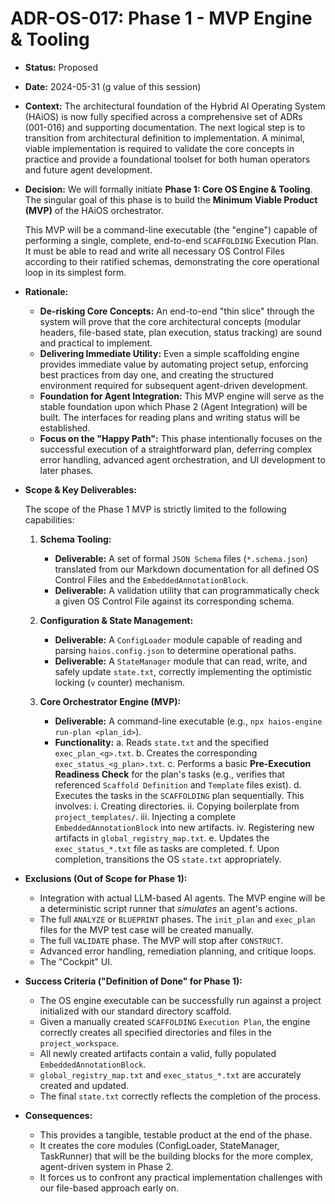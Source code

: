 # ADR-OS-017: Phase 1 - MVP Engine & Tooling

*   **Status:** Proposed
*   **Date:** 2024-05-31 (g value of this session)
*   **Context:**
    The architectural foundation of the Hybrid AI Operating System (HAiOS) is now fully specified across a comprehensive set of ADRs (001-016) and supporting documentation. The next logical step is to transition from architectural definition to implementation. A minimal, viable implementation is required to validate the core concepts in practice and provide a foundational toolset for both human operators and future agent development.

*   **Decision:**
    We will formally initiate **Phase 1: Core OS Engine & Tooling**. The singular goal of this phase is to build the **Minimum Viable Product (MVP)** of the HAiOS orchestrator.

    This MVP will be a command-line executable (the "engine") capable of performing a single, complete, end-to-end `SCAFFOLDING` Execution Plan. It must be able to read and write all necessary OS Control Files according to their ratified schemas, demonstrating the core operational loop in its simplest form.

*   **Rationale:**
    *   **De-risking Core Concepts:** An end-to-end "thin slice" through the system will prove that the core architectural concepts (modular headers, file-based state, plan execution, status tracking) are sound and practical to implement.
    *   **Delivering Immediate Utility:** Even a simple scaffolding engine provides immediate value by automating project setup, enforcing best practices from day one, and creating the structured environment required for subsequent agent-driven development.
    *   **Foundation for Agent Integration:** This MVP engine will serve as the stable foundation upon which Phase 2 (Agent Integration) will be built. The interfaces for reading plans and writing status will be established.
    *   **Focus on the "Happy Path":** This phase intentionally focuses on the successful execution of a straightforward plan, deferring complex error handling, advanced agent orchestration, and UI development to later phases.

*   **Scope & Key Deliverables:**

    The scope of the Phase 1 MVP is strictly limited to the following capabilities:

    1.  **Schema Tooling:**
        *   **Deliverable:** A set of formal `JSON Schema` files (`*.schema.json`) translated from our Markdown documentation for all defined OS Control Files and the `EmbeddedAnnotationBlock`.
        *   **Deliverable:** A validation utility that can programmatically check a given OS Control File against its corresponding schema.

    2.  **Configuration & State Management:**
        *   **Deliverable:** A `ConfigLoader` module capable of reading and parsing `haios.config.json` to determine operational paths.
        *   **Deliverable:** A `StateManager` module that can read, write, and safely update `state.txt`, correctly implementing the optimistic locking (`v` counter) mechanism.

    3.  **Core Orchestrator Engine (MVP):**
        *   **Deliverable:** A command-line executable (e.g., `npx haios-engine run-plan <plan_id>`).
        *   **Functionality:**
            a.  Reads `state.txt` and the specified `exec_plan_<g>.txt`.
            b.  Creates the corresponding `exec_status_<g_plan>.txt`.
            c.  Performs a basic **Pre-Execution Readiness Check** for the plan's tasks (e.g., verifies that referenced `Scaffold Definition` and `Template` files exist).
            d.  Executes the tasks in the `SCAFFOLDING` plan sequentially. This involves:
                i.   Creating directories.
                ii.  Copying boilerplate from `project_templates/`.
                iii. Injecting a complete `EmbeddedAnnotationBlock` into new artifacts.
                iv.  Registering new artifacts in `global_registry_map.txt`.
            e.  Updates the `exec_status_*.txt` file as tasks are completed.
            f.  Upon completion, transitions the OS `state.txt` appropriately.

*   **Exclusions (Out of Scope for Phase 1):**
    *   Integration with actual LLM-based AI agents. The MVP engine will be a deterministic script runner that *simulates* an agent's actions.
    *   The full `ANALYZE` or `BLUEPRINT` phases. The `init_plan` and `exec_plan` files for the MVP test case will be created manually.
    *   The full `VALIDATE` phase. The MVP will stop after `CONSTRUCT`.
    *   Advanced error handling, remediation planning, and critique loops.
    *   The "Cockpit" UI.

*   **Success Criteria ("Definition of Done" for Phase 1):**
    *   The OS engine executable can be successfully run against a project initialized with our standard directory scaffold.
    *   Given a manually created `SCAFFOLDING` `Execution Plan`, the engine correctly creates all specified directories and files in the `project_workspace`.
    *   All newly created artifacts contain a valid, fully populated `EmbeddedAnnotationBlock`.
    *   `global_registry_map.txt` and `exec_status_*.txt` are accurately created and updated.
    *   The final `state.txt` correctly reflects the completion of the process.

*   **Consequences:**
    *   This provides a tangible, testable product at the end of the phase.
    *   It creates the core modules (ConfigLoader, StateManager, TaskRunner) that will be the building blocks for the more complex, agent-driven system in Phase 2.
    *   It forces us to confront any practical implementation challenges with our file-based approach early on.